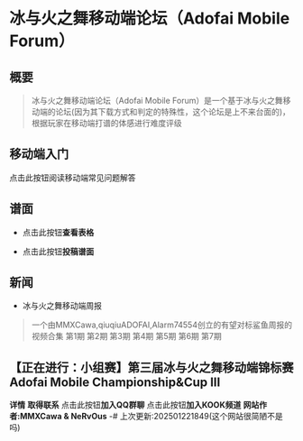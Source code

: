 # 冰与火之舞移动端论坛（Adofai Mobile Forum）
## 概要
> 冰与火之舞移动端论坛（Adofai Mobile Forum）是一个基于冰与火之舞移动端的论坛(因为其下载方式和判定的特殊性，这个论坛是上不来台面的)，根据玩家在移动端打谱的体感进行难度评级

## 移动端入门
点击此按钮阅读移动端常见问题解答

## 谱面
* 点击此按钮**查看表格**

* 点击此按钮**投稿谱面**

## 新闻
* 冰与火之舞移动端周报
> 一个由MMXCawa,qiuqiuADOFAI,Alarm74554创立的有望对标鲨鱼周报的视频合集
第1期 第2期 第3期 第4期 第5期 第6期 第7期
## 【正在进行：小组赛】第三届冰与火之舞移动端锦标赛 Adofai Mobile Championship&Cup III
**详情**
**取得联系**
点击此按钮**加入QQ群聊**
点击此按钮**加入KOOK频道**
**网站作者:MMXCawa & NeRvOus**
-# 上次更新:202501221849(这个网站很简陋不是吗)
